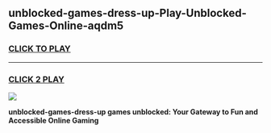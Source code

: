 
## unblocked-games-dress-up-Play-Unblocked-Games-Online-aqdm5
<h3>
<a href="https://premium76.site?title=unblocked-games-dress-up&ref=24A">CLICK TO PLAY</a></h3>
<hr>

<h3>
<a href="https://premium76.site?title=unblocked-games-dress-up&ref=24A">CLICK 2 PLAY</a>
  
</h3>

<a href="https://premium76.site?title=unblocked-games-dress-up&ref=24A"><img src="https://clearcache.store/games.png"></a>


**unblocked-games-dress-up games unblocked: Your Gateway to Fun and Accessible Online Gaming**
